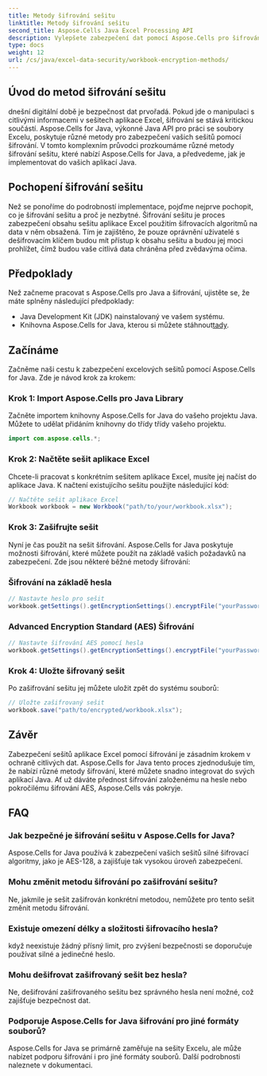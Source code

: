 ```yaml
---
title: Metody šifrování sešitu
linktitle: Metody šifrování sešitu
second_title: Aspose.Cells Java Excel Processing API
description: Vylepšete zabezpečení dat pomocí Aspose.Cells pro šifrování sešitů Java. Naučte se šifrovat sešity Excel krok za krokem.
type: docs
weight: 12
url: /cs/java/excel-data-security/workbook-encryption-methods/
---
```


## Úvod do metod šifrování sešitu

dnešní digitální době je bezpečnost dat prvořadá. Pokud jde o manipulaci s citlivými informacemi v sešitech aplikace Excel, šifrování se stává kritickou součástí. Aspose.Cells for Java, výkonné Java API pro práci se soubory Excelu, poskytuje různé metody pro zabezpečení vašich sešitů pomocí šifrování. V tomto komplexním průvodci prozkoumáme různé metody šifrování sešitu, které nabízí Aspose.Cells for Java, a předvedeme, jak je implementovat do vašich aplikací Java.

## Pochopení šifrování sešitu

Než se ponoříme do podrobností implementace, pojďme nejprve pochopit, co je šifrování sešitu a proč je nezbytné. Šifrování sešitu je proces zabezpečení obsahu sešitu aplikace Excel použitím šifrovacích algoritmů na data v něm obsažená. Tím je zajištěno, že pouze oprávnění uživatelé s dešifrovacím klíčem budou mít přístup k obsahu sešitu a budou jej moci prohlížet, čímž budou vaše citlivá data chráněna před zvědavýma očima.

## Předpoklady

Než začneme pracovat s Aspose.Cells pro Java a šifrování, ujistěte se, že máte splněny následující předpoklady:

- Java Development Kit (JDK) nainstalovaný ve vašem systému.
-  Knihovna Aspose.Cells for Java, kterou si můžete stáhnout[tady](https://releases.aspose.com/cells/java/).

## Začínáme

Začněme naši cestu k zabezpečení excelových sešitů pomocí Aspose.Cells for Java. Zde je návod krok za krokem:

### Krok 1: Import Aspose.Cells pro Java Library

Začněte importem knihovny Aspose.Cells for Java do vašeho projektu Java. Můžete to udělat přidáním knihovny do třídy třídy vašeho projektu.

```java
import com.aspose.cells.*;
```

### Krok 2: Načtěte sešit aplikace Excel

Chcete-li pracovat s konkrétním sešitem aplikace Excel, musíte jej načíst do aplikace Java. K načtení existujícího sešitu použijte následující kód:

```java
// Načtěte sešit aplikace Excel
Workbook workbook = new Workbook("path/to/your/workbook.xlsx");
```

### Krok 3: Zašifrujte sešit

Nyní je čas použít na sešit šifrování. Aspose.Cells for Java poskytuje možnosti šifrování, které můžete použít na základě vašich požadavků na zabezpečení. Zde jsou některé běžné metody šifrování:

### Šifrování na základě hesla

```java
// Nastavte heslo pro sešit
workbook.getSettings().getEncryptionSettings().encryptFile("yourPassword", EncryptionType.XOR);
```

### Advanced Encryption Standard (AES) Šifrování

```java
// Nastavte šifrování AES pomocí hesla
workbook.getSettings().getEncryptionSettings().encryptFile("yourPassword", EncryptionType.AES_128);
```

### Krok 4: Uložte šifrovaný sešit

Po zašifrování sešitu jej můžete uložit zpět do systému souborů:

```java
// Uložte zašifrovaný sešit
workbook.save("path/to/encrypted/workbook.xlsx");
```

## Závěr

Zabezpečení sešitů aplikace Excel pomocí šifrování je zásadním krokem v ochraně citlivých dat. Aspose.Cells for Java tento proces zjednodušuje tím, že nabízí různé metody šifrování, které můžete snadno integrovat do svých aplikací Java. Ať už dáváte přednost šifrování založenému na hesle nebo pokročilému šifrování AES, Aspose.Cells vás pokryje.

## FAQ

### Jak bezpečné je šifrování sešitu v Aspose.Cells for Java?

Aspose.Cells for Java používá k zabezpečení vašich sešitů silné šifrovací algoritmy, jako je AES-128, a zajišťuje tak vysokou úroveň zabezpečení.

### Mohu změnit metodu šifrování po zašifrování sešitu?

Ne, jakmile je sešit zašifrován konkrétní metodou, nemůžete pro tento sešit změnit metodu šifrování.

### Existuje omezení délky a složitosti šifrovacího hesla?

když neexistuje žádný přísný limit, pro zvýšení bezpečnosti se doporučuje používat silné a jedinečné heslo.

### Mohu dešifrovat zašifrovaný sešit bez hesla?

Ne, dešifrování zašifrovaného sešitu bez správného hesla není možné, což zajišťuje bezpečnost dat.

### Podporuje Aspose.Cells for Java šifrování pro jiné formáty souborů?

Aspose.Cells for Java se primárně zaměřuje na sešity Excelu, ale může nabízet podporu šifrování i pro jiné formáty souborů. Další podrobnosti naleznete v dokumentaci.